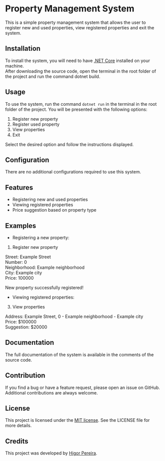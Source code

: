 # Property Management System
This is a simple property management system that allows the user to register new and used properties, view registered properties and exit the system.

## Installation
To install the system, you will need to have [.NET Core](https://dotnet.microsoft.com/download) installed on your machine.\
After downloading the source code, open the terminal in the root folder of the project and run the command dotnet build.

## Usage
To use the system, run the command `dotnet run` in the terminal in the root folder of the project. You will be presented with the following options:

1. Register new property
2. Register used property
3. View properties
4. Exit

Select the desired option and follow the instructions displayed.

## Configuration
There are no additional configurations required to use this system.

## Features
- Registering new and used properties
- Viewing registered properties
- Price suggestion based on property type

## Examples

- Registering a new property:

1. Register new property

Street: Example Street\
Number: 0\
Neighborhood: Example neighborhood\
City: Example city\
Price: 100000

New property successfully registered!

- Viewing registered properties:

3. View properties

Address: Example Street, 0 - Example neighborhood - Example city\
Price: $100000\
Suggestion: $20000

## Documentation
The full documentation of the system is available in the comments of the source code.

## Contribution
If you find a bug or have a feature request, please open an issue on GitHub. Additional contributions are always welcome.

## License
This project is licensed under the [MIT license](https://github.com/HigorLP/Property/blob/main/LICENSE). See the LICENSE file for more details.

## Credits
This project was developed by [Higor Pereira](https://github.com/HigorLP).

